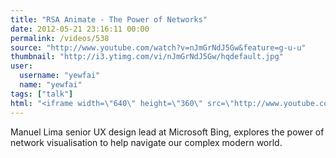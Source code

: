 ```yaml
---
title: "RSA Animate - The Power of Networks"
date: 2012-05-21 23:16:11 00:00
permalink: /videos/538
source: "http://www.youtube.com/watch?v=nJmGrNdJ5Gw&feature=g-u-u"
thumbnail: "http://i3.ytimg.com/vi/nJmGrNdJ5Gw/hqdefault.jpg"
user:
  username: "yewfai"
  name: "yewfai"
tags: ["talk"]
html: "<iframe width=\"640\" height=\"360\" src=\"http://www.youtube.com/embed/nJmGrNdJ5Gw?wmode=transparent&fs=1&feature=oembed\" frameborder=\"0\" allowfullscreen></iframe>"
---
```


Manuel Lima senior UX design lead at Microsoft Bing, explores the power of network visualisation to help navigate our complex modern world.
